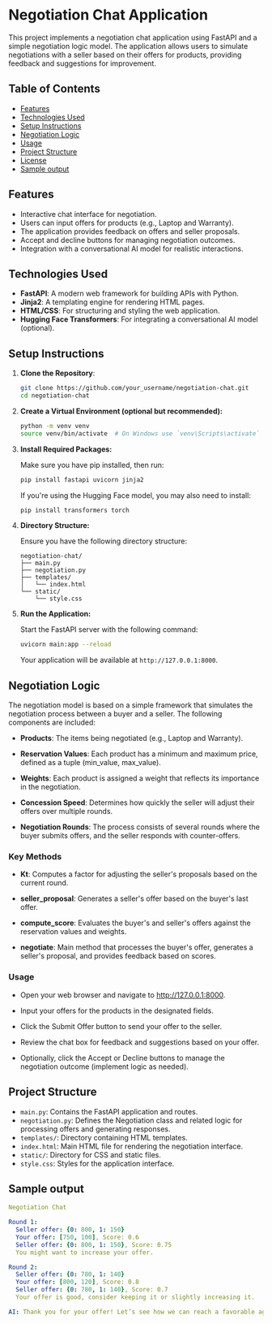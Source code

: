 # Negotiation Chat Application

This project implements a negotiation chat application using FastAPI and a simple negotiation logic model. The application allows users to simulate negotiations with a seller based on their offers for products, providing feedback and suggestions for improvement.

## Table of Contents

- [Features](#features)
- [Technologies Used](#technologies-used)
- [Setup Instructions](#setup-instructions)
- [Negotiation Logic](#negotiation-logic)
- [Usage](#usage)
- [Project Structure](#project-structure)
- [License](#license)
- [Sample output](#Sample-output)

## Features

- Interactive chat interface for negotiation.
- Users can input offers for products (e.g., Laptop and Warranty).
- The application provides feedback on offers and seller proposals.
- Accept and decline buttons for managing negotiation outcomes.
- Integration with a conversational AI model for realistic interactions.

## Technologies Used

- **FastAPI**: A modern web framework for building APIs with Python.
- **Jinja2**: A templating engine for rendering HTML pages.
- **HTML/CSS**: For structuring and styling the web application.
- **Hugging Face Transformers**: For integrating a conversational AI model (optional).

## Setup Instructions

1. **Clone the Repository**:

   ```bash
   git clone https://github.com/your_username/negotiation-chat.git
   cd negotiation-chat
    ```
2. **Create a Virtual Environment (optional but recommended):**

    ```bash
    python -m venv venv
    source venv/bin/activate  # On Windows use `venv\Scripts\activate`
    ```
3. **Install Required Packages:**

    Make sure you have pip installed, then run:

    ```bash
    pip install fastapi uvicorn jinja2
    ```

    
    If you're using the Hugging Face model, you may also need to install:

    ```bash
    pip install transformers torch
    ```
4. **Directory Structure:**

    Ensure you have the following directory structure:

    ```arduino
    negotiation-chat/
    ├── main.py
    ├── negotiation.py
    ├── templates/
    │   └── index.html
    └── static/
        └── style.css
    ```
5. **Run the Application:**

    Start the FastAPI server with the following command:

    ```bash
    uvicorn main:app --reload
    ```
    Your application will be available at `http://127.0.0.1:8000`.

## Negotiation Logic

The negotiation model is based on a simple framework that simulates the negotiation process between a buyer and a seller. The following components are included:

- **Products**: The items being negotiated (e.g., Laptop and Warranty).

- **Reservation Values**: Each product has a minimum and maximum price, defined as a tuple (min_value, max_value).

- **Weights**: Each product is assigned a weight that reflects its importance in the negotiation.

- **Concession Speed**: Determines how quickly the seller will adjust their offers over multiple rounds.

- **Negotiation Rounds**: The process consists of several rounds where the buyer submits offers, and the seller responds with counter-offers.

### Key Methods

- **Kt**: Computes a factor for adjusting the seller's proposals based on the current round.

- **seller_proposal**: Generates a seller's offer based on the buyer's last offer.

- **compute_score**: Evaluates the buyer's and seller's offers against the reservation values and weights.

- **negotiate**: Main method that processes the buyer's offer, generates a seller's proposal, and provides feedback based on scores.

### Usage

- Open your web browser and navigate to http://127.0.0.1:8000.

- Input your offers for the products in the designated fields.

- Click the Submit Offer button to send your offer to the seller.

- Review the chat box for feedback and suggestions based on your offer.

- Optionally, click the Accept or Decline buttons to manage the negotiation outcome (implement logic as needed).

## Project Structure

- `main.py`: Contains the FastAPI application and routes.
- `negotiation.py`: Defines the Negotiation class and related logic for processing offers and generating responses.
- `templates/`: Directory containing HTML templates.
- `index.html`: Main HTML file for rendering the negotiation interface.
- `static/`: Directory for CSS and static files.
- `style.css`: Styles for the application interface.

## Sample output

```yaml
Negotiation Chat

Round 1:
  Seller offer: {0: 800, 1: 150}
  Your offer: [750, 100], Score: 0.6
  Seller offer: {0: 800, 1: 150}, Score: 0.75
  You might want to increase your offer.

Round 2:
  Seller offer: {0: 780, 1: 140}
  Your offer: [800, 120], Score: 0.8
  Seller offer: {0: 780, 1: 140}, Score: 0.7
  Your offer is good, consider keeping it or slightly increasing it.

AI: Thank you for your offer! Let’s see how we can reach a favorable agreement.

```